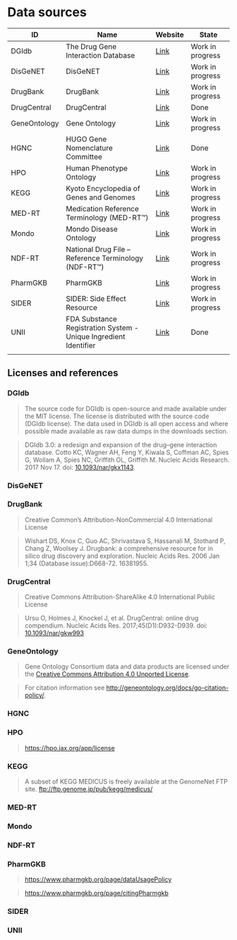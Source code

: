 # Data sources

| ID           | Name                                                             | Website                                      | State            |
| ------------ | ---------------------------------------------------------------- | -------------------------------------------- | ---------------- |
| DGIdb        | The Drug Gene Interaction Database                               | [Link](http://dgidb.org)                     | Work in progress |
| DisGeNET     | DisGeNET                                                         | [Link](https://www.disgenet.org)             | Work in progress |
| DrugBank     | DrugBank                                                         | [Link](http://drugbank.ca)                   | Work in progress |
| DrugCentral  | DrugCentral                                                      | [Link](http://drugcentral.org)               | Done             |
| GeneOntology | Gene Ontology                                                    | [Link](http://geneontology.org)              | Work in progress |
| HGNC         | HUGO Gene Nomenclature Committee                                 | [Link](https://www.genenames.org)            | Done             |
| HPO          | Human Phenotype Ontology                                         | [Link](https://hpo.jax.org)                  | Work in progress |
| KEGG         | Kyoto Encyclopedia of Genes and Genomes                          | [Link](https://www.kegg.jp)                  | Work in progress |
| MED-RT       | Medication Reference Terminology (MED-RT™)                       | [Link](https://evs.nci.nih.gov/ftp1/MED-RT/) | Work in progress |
| Mondo        | Mondo Disease Ontology                                           | [Link](https://mondo.monarchinitiative.org)  | Work in progress |
| NDF-RT       | National Drug File – Reference Terminology (NDF-RT™)             | [Link](https://evs.nci.nih.gov/ftp1/NDF-RT/) | Work in progress |
| PharmGKB     | PharmGKB                                                         | [Link](https://www.pharmgkb.org)             | Work in progress |
| SIDER        | SIDER: Side Effect Resource                                      | [Link](http://sideeffects.embl.de)           | Work in progress |
| UNII         | FDA Substance Registration System - Unique Ingredient Identifier | [Link](https://fdasis.nlm.nih.gov/srs/)      | Done             |
|              |                                                                  |                                              |                  |

## Licenses and references

### DGIdb

> The source code for DGIdb is open-source and made available under the MIT license. The license is distributed with the source code (DGIdb license). The data used in DGIdb is all open access and where possible made available as raw data dumps in the downloads section.

> DGIdb 3.0: a redesign and expansion of the drug–gene interaction database. Cotto KC, Wagner AH, Feng Y, Kiwala S, Coffman AC, Spies G, Wollam A, Spies NC, Griffith OL, Griffith M. Nucleic Acids Research. 2017 Nov 17. doi: [10.1093/nar/gkx1143](https://doi.org/10.1093/nar/gkx1143).

### DisGeNET

> 

### DrugBank

> Creative Common’s Attribution-NonCommercial 4.0 International License

> Wishart DS, Knox C, Guo AC, Shrivastava S, Hassanali M, Stothard P, Chang Z, Woolsey J. Drugbank: a comprehensive resource for in silico drug discovery and exploration. Nucleic Acids Res. 2006 Jan 1;34 (Database issue):D668-72. 16381955.

### DrugCentral

> Creative Commons Attribution-ShareAlike 4.0 International Public License

> Ursu O, Holmes J, Knockel J, et al. DrugCentral: online drug compendium. Nucleic Acids Res. 2017;45(D1):D932-D939. doi: [10.1093/nar/gkw993](http://dx.doi.org/10.1093/nar/gkw993)

### GeneOntology

> Gene Ontology Consortium data and data products are licensed under the [Creative Commons Attribution 4.0 Unported License](https://creativecommons.org/licenses/by/4.0/legalcode).

> For citation information see http://geneontology.org/docs/go-citation-policy/.

### HGNC

> 

### HPO

> https://hpo.jax.org/app/license

### KEGG

> A subset of KEGG MEDICUS is freely available at the GenomeNet FTP site. ftp://ftp.genome.jp/pub/kegg/medicus/

### MED-RT

> 

### Mondo

> 

### NDF-RT

> 

### PharmGKB

> https://www.pharmgkb.org/page/dataUsagePolicy

> https://www.pharmgkb.org/page/citingPharmgkb

### SIDER

> 

### UNII

> 
